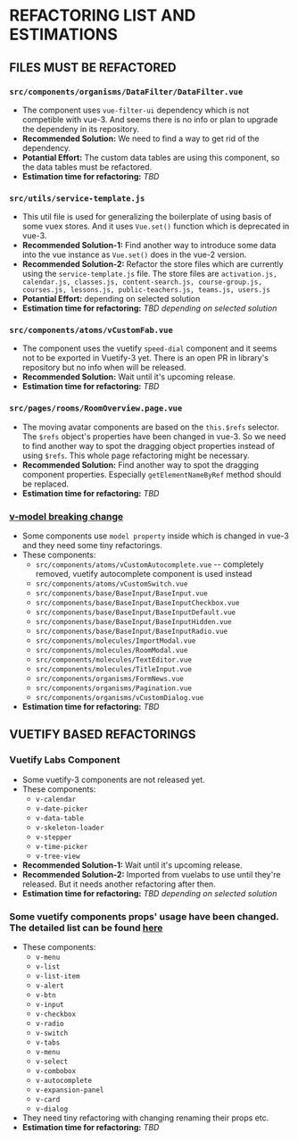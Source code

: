 # REFACTORING LIST AND ESTIMATIONS

## FILES MUST BE REFACTORED

### `src/components/organisms/DataFilter/DataFilter.vue`

- The component uses `vue-filter-ui` dependency which is not competible with vue-3. And seems there is no info or plan to upgrade the dependeny in its repository.
- **Recommended Solution:** We need to find a way to get rid of the dependency.
- **Potantial Effort:** The custom data tables are using this component, so the data tables must be refactored.
- **Estimation time for refactoring:** _TBD_

### `src/utils/service-template.js`

- This util file is used for generalizing the boilerplate of using basis of some vuex stores. And it uses `Vue.set()` function which is deprecated in vue-3.
- **Recommended Solution-1:** Find another way to introduce some data into the vue instance as `Vue.set()` does in the vue-2 version.
- **Recommended Solution-2:** Refactor the store files which are currently using the `service-template.js` file. The store files are `activation.js, calendar.js, classes.js, content-search.js, course-group.js, courses.js, lessons.js, public-teachers.js, teams.js, users.js`
- **Potantial Effort:** depending on selected solution
- **Estimation time for refactoring:** _TBD depending on selected solution_

### `src/components/atoms/vCustomFab.vue`

- The component uses the vuetify `speed-dial` component and it seems not to be exported in Vuetify-3 yet. There is an open PR in library's repository but no info when will be released.
- **Recommended Solution:** Wait until it's upcoming release.
- **Estimation time for refactoring:** _TBD_

### `src/pages/rooms/RoomOverview.page.vue`

- The moving avatar components are based on the `this.$refs` selector. The `$refs` object's properties have been changed in vue-3. So we need to find another way to spot the dragging object properties instead of using `$refs`. This whole page refactoring might be necessary.
- **Recommended Solution:** Find another way to spot the dragging component properties. Especially `getElementNameByRef` method should be replaced.
- **Estimation time for refactoring:** _TBD_

### [v-model breaking change](https://v3-migration.vuejs.org/breaking-changes/v-model.html)

- Some components use `model property` inside which is changed in vue-3 and they need some tiny refactorings.
- These components:
  - `src/components/atoms/vCustomAutocomplete.vue` -- completely removed, vuetify autocomplete component is used instead
  - `src/components/atoms/vCustomSwitch.vue`
  - `src/components/base/BaseInput/BaseInput.vue`
  - `src/components/base/BaseInput/BaseInputCheckbox.vue`
  - `src/components/base/BaseInput/BaseInputDefault.vue`
  - `src/components/base/BaseInput/BaseInputHidden.vue`
  - `src/components/base/BaseInput/BaseInputRadio.vue`
  - `src/components/molecules/ImportModal.vue`
  - `src/components/molecules/RoomModal.vue`
  - `src/components/molecules/TextEditor.vue`
  - `src/components/molecules/TitleInput.vue`
  - `src/components/organisms/FormNews.vue`
  - `src/components/organisms/Pagination.vue`
  + `src/components/organisms/vCustomDialog.vue`
- **Estimation time for refactoring:** _TBD_

## VUETIFY BASED REFACTORINGS

### Vuetify Labs Component

- Some vuetify-3 components are not released yet.
- These components:
  - `v-calendar`
  - `v-date-picker`
  - `v-data-table`
  - `v-skeleton-loader`
  - `v-stepper`
  - `v-time-picker`
  - `v-tree-view`
- **Recommended Solution-1:** Wait until it's upcoming release.
- **Recommended Solution-2:** Imported from vuelabs to use until they're released. But it needs another refactoring after then.
- **Estimation time for refactoring:** _TBD depending on selected solution_

### Some vuetify components props' usage have been changed. The detailed list can be found [here](VUE3-UPGRADE-SUMMARY.md)

- These components:
  - `v-menu`
  - `v-list`
  - `v-list-item`
  - `v-alert`
  - `v-btn`
  - `v-input`
  - `v-checkbox`
  - `v-radio`
  - `v-switch`
  - `v-tabs`
  - `v-menu`
  - `v-select`
  - `v-combobox`
  - `v-autocomplete`
  - `v-expansion-panel`
  - `v-card`
  - `v-dialog`
- They need tiny refactoring with changing renaming their props etc.
- **Estimation time for refactoring:** _TBD_
